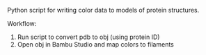Python script for writing color data to models of protein structures.

Workflow:

1) Run script to convert pdb to obj (using protein ID)
2) Open obj in Bambu Studio and map colors to filaments
